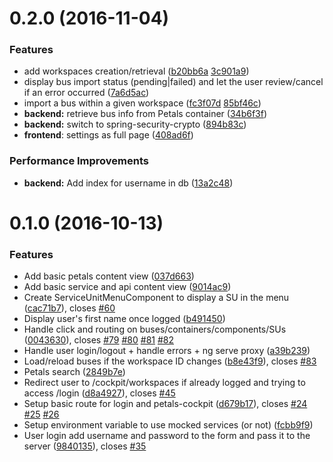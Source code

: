 <a name="0.2.0"></a>
# 0.2.0 (2016-11-04)


### Features

* add workspaces creation/retrieval ([b20bb6a](https://gitlab.com/victornoel/petals-cockpit/commit/b20bb6a) [3c901a9](https://gitlab.com/victornoel/petals-cockpit/commit/3c901a9))
* display bus import status (pending|failed) and let the user review/cancel if an error occurred ([7a6d5ac](https://gitlab.com/victornoel/petals-cockpit/commit/7a6d5ac))
*  import a bus within a given workspace ([fc3f07d](https://gitlab.com/victornoel/petals-cockpit/commit/fc3f07d) [85bf46c](https://gitlab.com/victornoel/petals-cockpit/commit/85bf46c))
* **backend:** retrieve bus info from Petals container ([34b6f3f](https://gitlab.com/victornoel/petals-cockpit/commit/34b6f3f))
* **backend:** switch to spring-security-crypto ([894b83c](https://gitlab.com/victornoel/petals-cockpit/commit/894b83c))
* **frontend**: settings as full page ([408ad6f](https://gitlab.com/victornoel/petals-cockpit/commit/408ad6f))

### Performance Improvements

* **backend:** Add index for username in db ([13a2c48](https://gitlab.com/victornoel/petals-cockpit/commit/13a2c48))



<a name="0.1.0"></a>
# 0.1.0 (2016-10-13)


### Features

* Add basic petals content view ([037d663](https://gitlab.com/victornoel/petals-cockpit/commit/037d663))
* Add basic service and api content view ([9014ac9](https://gitlab.com/victornoel/petals-cockpit/commit/9014ac9))
* Create ServiceUnitMenuComponent to display a SU in the menu ([cac71b7](https://gitlab.com/victornoel/petals-cockpit/commit/cac71b7)), closes [#60](https://gitlab.com/victornoel/petals-cockpit/issues/60)
* Display user's first name once logged ([b491450](https://gitlab.com/victornoel/petals-cockpit/commit/b491450))
* Handle click and routing on buses/containers/components/SUs ([0043630](https://gitlab.com/victornoel/petals-cockpit/commit/0043630)), closes [#79](https://gitlab.com/victornoel/petals-cockpit/issues/79) [#80](https://gitlab.com/victornoel/petals-cockpit/issues/80) [#81](https://gitlab.com/victornoel/petals-cockpit/issues/81) [#82](https://gitlab.com/victornoel/petals-cockpit/issues/82)
* Handle user login/logout + handle errors + ng serve proxy ([a39b239](https://gitlab.com/victornoel/petals-cockpit/commit/a39b239))
* Load/reload buses if the workspace ID changes ([b8e43f9](https://gitlab.com/victornoel/petals-cockpit/commit/b8e43f9)), closes [#83](https://gitlab.com/victornoel/petals-cockpit/issues/83)
* Petals search ([2849b7e](https://gitlab.com/victornoel/petals-cockpit/commit/2849b7e))
* Redirect user to /cockpit/workspaces if already logged and trying to access /login ([d8a4927](https://gitlab.com/victornoel/petals-cockpit/commit/d8a4927)), closes [#45](https://gitlab.com/victornoel/petals-cockpit/issues/45)
* Setup basic route for login and petals-cockpit ([d679b17](https://gitlab.com/victornoel/petals-cockpit/commit/d679b17)), closes [#24](https://gitlab.com/victornoel/petals-cockpit/issues/24) [#25](https://gitlab.com/victornoel/petals-cockpit/issues/25) [#26](https://gitlab.com/victornoel/petals-cockpit/issues/26)
* Setup environment variable to use mocked services (or not) ([fcbb9f9](https://gitlab.com/victornoel/petals-cockpit/commit/fcbb9f9))
* User login add username and password to the form and pass it to the server ([9840135](https://gitlab.com/victornoel/petals-cockpit/commit/9840135)), closes [#35](https://gitlab.com/victornoel/petals-cockpit/issues/35)


